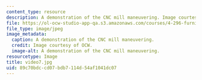 ```yaml
---
content_type: resource
description: A demonstration of the CNC mill maneuvering. Image courtesy of OCW.
file: https://ol-ocw-studio-app-qa.s3.amazonaws.com/courses/4-296-furniture-making-spring-2005/89c70bdccd07bdb7114d54af1041dc07_video7.jpg
file_type: image/jpeg
image_metadata:
  caption: A demonstration of the CNC mill maneuvering.
  credit: Image courtesy of OCW.
  image-alt: A demonstration of the CNC mill maneuvering.
resourcetype: Image
title: video7.jpg
uid: 89c70bdc-cd07-bdb7-114d-54af1041dc07
---
```

